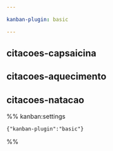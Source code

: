 ```yaml
---

kanban-plugin: basic

---
```


## citacoes-capsaicina



## citacoes-aquecimento



## citacoes-natacao





%% kanban:settings
```
{"kanban-plugin":"basic"}
```
%%
